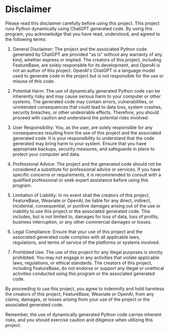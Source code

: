 # Disclaimer

Please read this disclaimer carefully before using this project. This project runs Python dynamically using ChatGPT generated code. By using this program, you acknowledge that you have read, understood, and agreed to the following terms:

1. General Disclaimer: The project and the associated Python code generated by ChatGPT are provided "as is" without any warranty of any kind, whether express or implied. The creators of this project, including FeatureBase, are solely responsible for its development, and OpenAI is not an author of this project. OpenAI's ChatGPT is a language model used to generate code in the project but is not responsible for the use or misuse of this code.

2. Potential Harm: The use of dynamically generated Python code can be inherently risky and may cause serious harm to your computer or other systems. The generated code may contain errors, vulnerabilities, or unintended consequences that could lead to data loss, system crashes, security breaches, or other undesirable effects. Therefore, you should proceed with caution and understand the potential risks involved.

3. User Responsibility: You, as the user, are solely responsible for any consequences resulting from the use of this project and the associated generated code. It is your responsibility to understand that the code generated may bring harm to your system. Ensure that you have appropriate backups, security measures, and safeguards in place to protect your computer and data.

4. Professional Advice: The project and the generated code should not be considered a substitute for professional advice or services. If you have specific concerns or requirements, it is recommended to consult with a qualified professional or seek expert assistance before using this program.

5. Limitation of Liability: In no event shall the creators of this project, FeatureBase, Weaviate or OpenAI, be liable for any direct, indirect, incidental, consequential, or punitive damages arising out of the use or inability to use this project or the associated generated code. This includes, but is not limited to, damages for loss of data, loss of profits, business interruption, or any other commercial damages or losses.

6. Legal Compliance: Ensure that your use of this project and the associated generated code complies with all applicable laws, regulations, and terms of service of the platforms or systems involved.

7. Prohibited Use: The use of this project for any illegal purposes is strictly prohibited. You may not engage in any activities that violate applicable laws, regulations, or ethical standards. The creators of this project, including FeatureBase, do not endorse or support any illegal or unethical activities conducted using this program or the associated generated code.

By proceeding to use this project, you agree to indemnify and hold harmless the creators of this project, FeatureBase, Weaviate or OpenAI, from any claims, damages, or losses arising from your use of the project or the associated generated code.

Remember, the use of dynamically generated Python code carries inherent risks, and you should exercise caution and diligence when utilizing this project.